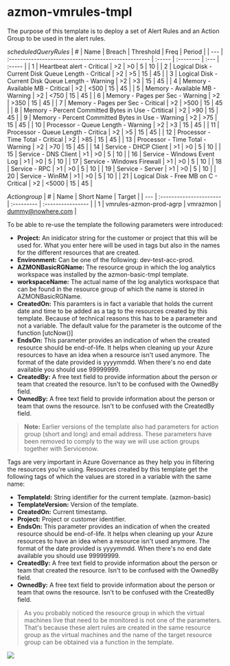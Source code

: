 # azmon-vmrules-tmpl

The purpose of this template is to deploy a set of Alert Rules and an Action Group to be used in the alert rules.

_scheduledQueryRules_
| #   | Name                                                 | Breach | Threshold | Freq | Period |
| --- | :--------------------------------------------------- | :----- | :-------- | :--- | :----- |
| 1   | Heartbeat alert - Critical                           | >2     | >0        | 5    | 10     |
| 2   | Logical Disk - Current Disk Queue Length - Critical  | >2     | >5        | 15   | 45     |
| 3   | Logical Disk - Current Disk Queue Length - Warning   | >2     | >3        | 15   | 45     |
| 4   | Memory - Available MB - Critical                     | >2     | <500      | 15   | 45     |
| 5   | Memory - Available MB - Warning                      | >2     | <750      | 15   | 45     |
| 6   | Memory - Pages per Sec - Warning                     | >2     | >350      | 15   | 45     |
| 7   | Memory - Pages per Sec - Critical                    | >2     | >500      | 15   | 45     |
| 8   | Memory -  Percent Committed Bytes in Use - Crtitical | >2     | >90       | 15   | 45     |
| 9   | Memory -  Percent Committed Bytes in Use - Warning   | >2     | >75       | 15   | 45     |
| 10  | Processor - Queue Length - Warning                   | >2     | >3        | 15   | 45     |
| 11  | Processor - Queue Length - Critica                   | >2     | >5        | 15   | 45     |
| 12  | Processor - Time Total - Critical                    | >2     | >85       | 15   | 45     |
| 13  | Processor - Time Total - Warning                     | >2     | >70       | 15   | 45     |
| 14  | Service - DHCP Client                                | >1     | >0        | 5    | 10     |
| 15  | Service - DNS Client                                 | >1     | >0        | 5    | 10     |
| 16  | Service - Windows Event Log                          | >1     | >0        | 5    | 10     |
| 17  | Service - Windows Firewall                           | >1     | >0        | 5    | 10     |
| 18  | Service - RPC                                        | >1     | >0        | 5    | 10     |
| 19  | Service - Server                                     | >1     | >0        | 5    | 10     |
| 20  | Service - WinRM                                      | >1     | >0        | 5    | 10     |
| 21  | Logical Disk - Free MB on C - Critical               | >2     | <5000     | 15   | 45     |

_Actiongroup_
| #   | Name                    | Short Name | Target            |
| --- | :---------------------- | :--------- | :---------------- |
| 1   | vmrules-azmon-prod-agrp | vmrazmon   | dummy@nowhere.com |

To be able to re-use the template the following parameters were introduced:

- **Project:** An inidicator string for the customer or project that this will be used for. What you enter here will be used in tags but also in the names for the different resources that are created.
- **Environment:** Can be one of the following: dev-test-acc-prod.
- **AZMONBasicRGName:** The resource group in which the log analytics workspace was installed by the azmon-basic-tmpl template.
- **workspaceName:** The actual name of the log analytics workspace that can be found in the resource group of which the name is stored in AZMONBasicRGName.
- **CreatedOn:** This paramters is in fact a variable that holds the current date and time to be added as a tag to the resources created by this template. Because of technical reasons this has to be a parameter and not a variable. The default value for the parameter is the outcome of the function [utcNow()]
- **EndsOn:** This parameter provides an indication of when the created resource should be end-of-life. It helps when cleaning up your Azure resources to have an idea when a resource isn't used anymore. The format of the date provided is yyyymmdd. When there's no end date available you should use 99999999.
- **CreatedBy:** A free text field to provide information about the person or team that created the resource. Isn't to be confused with the OwnedBy field.
- **OwnedBy:** A free text field to provide information about the person or team that owns the resource. Isn't to be confused with the CreatedBy field.

> **Note:** Earlier versions of the template also had parameters for action group (short and long) and email address. These parameters have been removed to comply to the way we will use action groups together with Servicenow.

Tags are very important in Azure Governance as they help you in filtering the resources you're using. Resources created by this template get the following tags of which the values are stored in a variable with the same name:

- **TemplateId:** String identifier for the current template. (azmon-basic)
- **TemplateVersion:** Version of the template.
- **CreatedOn:** Current timestamp.
- **Project:** Project or customer identifier.
- **EndsOn:** This parameter provides an indication of when the created resource should be end-of-life. It helps when cleaning up your Azure resources to have an idea when a resource isn't used anymore. The format of the date provided is yyyymmdd. When there's no end date available you should use 99999999.
- **CreatedBy:** A free text field to provide information about the person or team that created the resource. Isn't to be confused with the OwnedBy field.
- **OwnedBy:** A free text field to provide information about the person or team that owns the resource. Isn't to be confused with the CreatedBy field.

> As you probably noticed the resource group in which the virtual machines live that need to be monitored is not one of the parameters. That's because these alert rules are created in the same resource group as the virtual machines and the name of the target resource group can be obtained via a function in the template.

<a href="https://portal.azure.com/#create/Microsoft.Template/uri/https%3A%2F%2Fraw.githubusercontent.com%2Fmydur%2FARMtemplates%2Fmaster%2Fazmon-vmrules-tmpl%2F%5Fworking%2Ftemplate.json" target="_blank">
<img src="http://azuredeploy.net/deploybutton.png"/>
</a><br />
